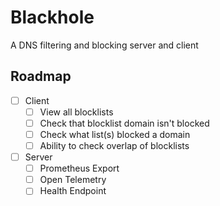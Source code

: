 # Blackhole

A DNS filtering and blocking server and client

## Roadmap

- [ ] Client
  - [ ] View all blocklists
  - [ ] Check that blocklist domain isn't blocked
  - [ ] Check what list(s) blocked a domain
  - [ ] Ability to check overlap of blocklists
- [ ] Server
  - [ ] Prometheus Export
  - [ ] Open Telemetry
  - [ ] Health Endpoint
